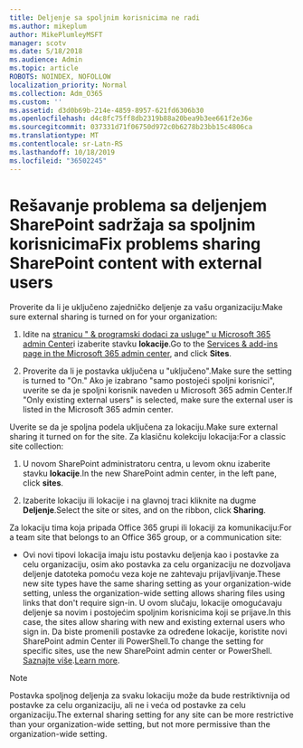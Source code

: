 ```yaml
---
title: Deljenje sa spoljnim korisnicima ne radi
ms.author: mikeplum
author: MikePlumleyMSFT
manager: scotv
ms.date: 5/18/2018
ms.audience: Admin
ms.topic: article
ROBOTS: NOINDEX, NOFOLLOW
localization_priority: Normal
ms.collection: Adm_O365
ms.custom: ''
ms.assetid: d3d0b69b-214e-4859-8957-621fd6306b30
ms.openlocfilehash: d4c8fc75ff8db2319b88a20bea9b3ee661f2e36e
ms.sourcegitcommit: 037331d71f06750d972c0b6278b23bb15c4806ca
ms.translationtype: MT
ms.contentlocale: sr-Latn-RS
ms.lasthandoff: 10/18/2019
ms.locfileid: "36502245"
---
```

# <a name="fix-problems-sharing-sharepoint-content-with-external-users"></a><span data-ttu-id="8c1c9-102">Rešavanje problema sa deljenjem SharePoint sadržaja sa spoljnim korisnicima</span><span class="sxs-lookup"><span data-stu-id="8c1c9-102">Fix problems sharing SharePoint content with external users</span></span>

<span data-ttu-id="8c1c9-103">Proverite da li je uključeno zajedničko deljenje za vašu organizaciju:</span><span class="sxs-lookup"><span data-stu-id="8c1c9-103">Make sure external sharing is turned on for your organization:</span></span>
  
1. <span data-ttu-id="8c1c9-104">Idite na [stranicu " &amp; programski dodaci za usluge" u Microsoft 365 admin Center](https://portal.office.com/adminportal/home#/Settings/ServicesAndAddIns)i izaberite stavku **lokacije**.</span><span class="sxs-lookup"><span data-stu-id="8c1c9-104">Go to the [Services &amp; add-ins page in the Microsoft 365 admin center](https://portal.office.com/adminportal/home#/Settings/ServicesAndAddIns), and click **Sites**.</span></span>
    
2. <span data-ttu-id="8c1c9-105">Proverite da li je postavka uključena u "uključeno".</span><span class="sxs-lookup"><span data-stu-id="8c1c9-105">Make sure the setting is turned to "On."</span></span> <span data-ttu-id="8c1c9-106">Ako je izabrano "samo postojeći spoljni korisnici", uverite se da je spoljni korisnik naveden u Microsoft 365 admin Center.</span><span class="sxs-lookup"><span data-stu-id="8c1c9-106">If "Only existing external users" is selected, make sure the external user is listed in the Microsoft 365 admin center.</span></span>
    
<span data-ttu-id="8c1c9-107">Uverite se da je spoljna podela uključena za lokaciju.</span><span class="sxs-lookup"><span data-stu-id="8c1c9-107">Make sure external sharing it turned on for the site.</span></span> <span data-ttu-id="8c1c9-108">Za klasičnu kolekciju lokacija:</span><span class="sxs-lookup"><span data-stu-id="8c1c9-108">For a classic site collection:</span></span>
  
1. <span data-ttu-id="8c1c9-109">U novom SharePoint administratoru centra, u levom oknu izaberite stavku **lokacije**.</span><span class="sxs-lookup"><span data-stu-id="8c1c9-109">In the new SharePoint admin center, in the left pane, click **sites**.</span></span>
    
2. <span data-ttu-id="8c1c9-110">Izaberite lokaciju ili lokacije i na glavnoj traci kliknite na dugme **Deljenje**.</span><span class="sxs-lookup"><span data-stu-id="8c1c9-110">Select the site or sites, and on the ribbon, click **Sharing**.</span></span>
    
<span data-ttu-id="8c1c9-111">Za lokaciju tima koja pripada Office 365 grupi ili lokaciji za komunikaciju:</span><span class="sxs-lookup"><span data-stu-id="8c1c9-111">For a team site that belongs to an Office 365 group, or a communication site:</span></span>
  
- <span data-ttu-id="8c1c9-112">Ovi novi tipovi lokacija imaju istu postavku deljenja kao i postavke za celu organizaciju, osim ako postavka za celu organizaciju ne dozvoljava deljenje datoteka pomoću veza koje ne zahtevaju prijavljivanje.</span><span class="sxs-lookup"><span data-stu-id="8c1c9-112">These new site types have the same sharing setting as your organization-wide setting, unless the organization-wide setting allows sharing files using links that don't require sign-in.</span></span> <span data-ttu-id="8c1c9-113">U ovom slučaju, lokacije omogućavaju deljenje sa novim i postojećim spoljnim korisnicima koji se prijave.</span><span class="sxs-lookup"><span data-stu-id="8c1c9-113">In this case, the sites allow sharing with new and existing external users who sign in.</span></span> <span data-ttu-id="8c1c9-114">Da biste promenili postavke za određene lokacije, koristite novi SharePoint admin Center ili PowerShell.</span><span class="sxs-lookup"><span data-stu-id="8c1c9-114">To change the setting for specific sites, use the new SharePoint admin center or PowerShell.</span></span> <span data-ttu-id="8c1c9-115">[Saznajte više](https://go.microsoft.com/fwlink/?linkid=871863).</span><span class="sxs-lookup"><span data-stu-id="8c1c9-115">[Learn more](https://go.microsoft.com/fwlink/?linkid=871863).</span></span>
    
> [!NOTE]
> <span data-ttu-id="8c1c9-116">Postavka spoljnog deljenja za svaku lokaciju može da bude restriktivnija od postavke za celu organizaciju, ali ne i veća od postavke za celu organizaciju.</span><span class="sxs-lookup"><span data-stu-id="8c1c9-116">The external sharing setting for any site can be more restrictive than your organization-wide setting, but not more permissive than the organization-wide setting.</span></span> 
  

